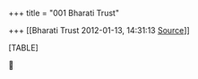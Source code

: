 +++
title = "001 Bharati Trust"

+++
[[Bharati Trust	2012-01-13, 14:31:13 [Source](https://groups.google.com/g/bvparishat/c/s1TNPz7Y8aY)]]



[TABLE]



